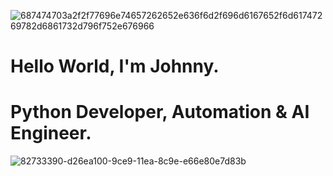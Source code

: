 ![687474703a2f2f77696e74657262652e636f6d2f696d6167652f6d61747269782d6861732d796f752e676966](https://github.com/user-attachments/assets/970efb06-e15e-4b93-bbf6-dea82afb66c1)
# Hello World, I'm Johnny. 
# Python Developer, Automation & AI Engineer.
![82733390-d26ea100-9ce9-11ea-8c9e-e66e80e7d83b](https://github.com/user-attachments/assets/351da96b-ae64-4dfa-914f-892c7cc69d3b)
